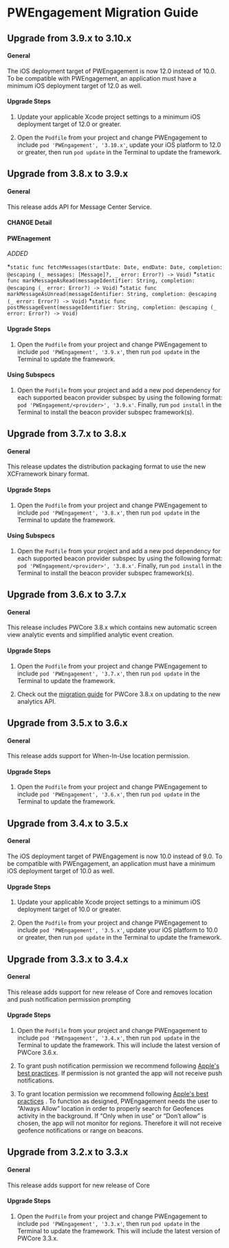 # PWEngagement Migration Guide
## Upgrade from 3.9.x to 3.10.x

#### General

The iOS deployment target of PWEngagement is now 12.0 instead of 10.0. To be compatible with PWEngagement, an application must have a minimum iOS deployment target of 12.0 as well.

#### Upgrade Steps

1. Update your applicable Xcode project settings to a minimum iOS deployment target of 12.0 or greater.

2. Open the `Podfile` from your project and change PWEngagement to include `pod 'PWEngagement', '3.10.x'`, update your iOS platform to 12.0 or greater, then run `pod update` in the Terminal to update the framework.

## Upgrade from 3.8.x to 3.9.x

#### General

This release adds API for Message Center Service.

#### CHANGE Detail

#### PWEnagement

*ADDED*

*`static func fetchMessages(startDate: Date, endDate: Date, completion: @escaping (_ messages: [Message]?, _ error: Error?) -> Void)`
*`static func markMessageAsRead(messageIdentifier: String, completion: @escaping (_ error: Error?) -> Void)` 
*`static func markMessageAsUnread(messageIdentifier: String, completion: @escaping (_ error: Error?) -> Void)`
*`static func postMessageEvent(messageIdentifier: String, completion: @escaping (_ error: Error?) -> Void)`

#### Upgrade Steps

1. Open the `Podfile` from your project and change PWEngagement to include `pod 'PWEngagement', '3.9.x'`, then run `pod update` in the Terminal to update the framework.

#### Using Subspecs

1. Open the `Podfile` from your project and add a new pod dependency for each supported beacon provider subspec by using the following format:  `pod 'PWEngagement/<provider>', '3.9.x'`. Finally, run `pod install` in the Terminal to install the beacon provider subspec framework(s).

## Upgrade from 3.7.x to 3.8.x

#### General

This release updates the distribution packaging format to use the new XCFramework binary format.

#### Upgrade Steps

1. Open the `Podfile` from your project and change PWEngagement to include `pod 'PWEngagement', '3.8.x'`, then run `pod update` in the Terminal to update the framework.

#### Using Subspecs

1. Open the `Podfile` from your project and add a new pod dependency for each supported beacon provider subspec by using the following format:  `pod 'PWEngagement/<provider>', '3.8.x'`. Finally, run `pod install` in the Terminal to install the beacon provider subspec framework(s).

## Upgrade from 3.6.x to 3.7.x

#### General

This release includes PWCore 3.8.x which contains new automatic screen view analytic events and simplified analytic event creation.

#### Upgrade Steps

1. Open the `Podfile` from your project and change PWEngagement to include `pod 'PWEngagement', '3.7.x'`, then run `pod update` in the Terminal to update the framework.

2. Check out the [migration guide](https://github.com/phunware/maas-core-ios-sdk/blob/master/MIGRATION.md) for PWCore 3.8.x on updating to the new analytics API.

## Upgrade from 3.5.x to 3.6.x

#### General

This release adds support for When-In-Use location permission.

#### Upgrade Steps

1. Open the `Podfile` from your project and change PWEngagement to include `pod 'PWEngagement', '3.6.x'`, then run `pod update` in the Terminal to update the framework.

## Upgrade from 3.4.x to 3.5.x

#### General

The iOS deployment target of PWEngagement is now 10.0 instead of 9.0. To be compatible with PWEngagement, an application must have a minimum iOS deployment target of 10.0 as well.

#### Upgrade Steps

1. Update your applicable Xcode project settings to a minimum iOS deployment target of 10.0 or greater.

2. Open the `Podfile` from your project and change PWEngagement to include `pod 'PWEngagement', '3.5.x'`, update your iOS platform to 10.0 or greater, then run `pod update` in the Terminal to update the framework.

## Upgrade from 3.3.x to 3.4.x

#### General

This release adds support for new release of Core and removes location and push notification permission prompting

#### Upgrade Steps

1. Open the `Podfile` from your project and change PWEngagement to include `pod 'PWEngagement', '3.4.x'`, then run `pod update` in the Terminal to update the framework. This will include the latest version of PWCore 3.6.x.

2. To grant push notification permission we recommend following [Apple's best practices](https://developer.apple.com/library/content/documentation/NetworkingInternet/Conceptual/RemoteNotificationsPG/SupportingNotificationsinYourApp.html). If permission is not granted the app will not receive push notifications.

3. To grant location permission we recommend following [Apple's best practices](https://developer.apple.com/documentation/corelocation/choosing_the_authorization_level_for_location_services/requesting_always_authorization?language=objc) . To function as designed, PWEngagement needs the user to “Always Allow” location in order to properly search for Geofences activity in the background.  If “Only when in use” or “Don’t allow” is chosen, the app will not monitor for regions. Therefore it will not receive geofence notifications or range on beacons.

## Upgrade from 3.2.x to 3.3.x

#### General

This release adds support for new release of Core

#### Upgrade Steps

1. Open the `Podfile` from your project and change PWEngagement to include `pod 'PWEngagement', '3.3.x'`, then run `pod update` in the Terminal to update the framework. This will include the latest version of PWCore 3.3.x.
